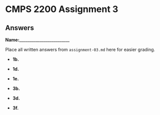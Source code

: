 # CMPS 2200 Assignment 3
## Answers

**Name:**_________________________


Place all written answers from `assignment-03.md` here for easier grading.




- **1b.**



- **1d.**


- **1e.**


- **3b.**




- **3d.**





- **3f.**
